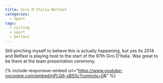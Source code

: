 ```yaml
---
title: Giro D'Italia Belfast
categories:
  - Sport
tags:
  - cycling
  - sport
  - belfast
---
```


Still pinching myself to believe this is actually happening, but yes its 2014 and Belfast is playing host to the start of the 97th Giro D'Italia. Was great to be there at the team presentation ceremony.

{% include responsive-embed url="https://www.youtube-nocookie.com/embed/nPLQ6-xBS5c?controls=0&amp;" %}